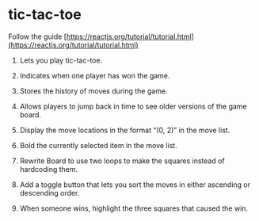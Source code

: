 # tic-tac-toe

Follow the guide [https://reactjs.org/tutorial/tutorial.html](https://reactjs.org/tutorial/tutorial.html)

1. Lets you play tic-tac-toe.  

2. Indicates when one player has won the game.  

3. Stores the history of moves during the game.  

4. Allows players to jump back in time to see older versions of the game board.  

5. Display the move locations in the format “(0, 2)” in the move list.  

6. Bold the currently selected item in the move list.  

7. Rewrite Board to use two loops to make the squares instead of hardcoding them.  

8. Add a toggle button that lets you sort the moves in either ascending or descending order.  

9. When someone wins, highlight the three squares that caused the win.  
